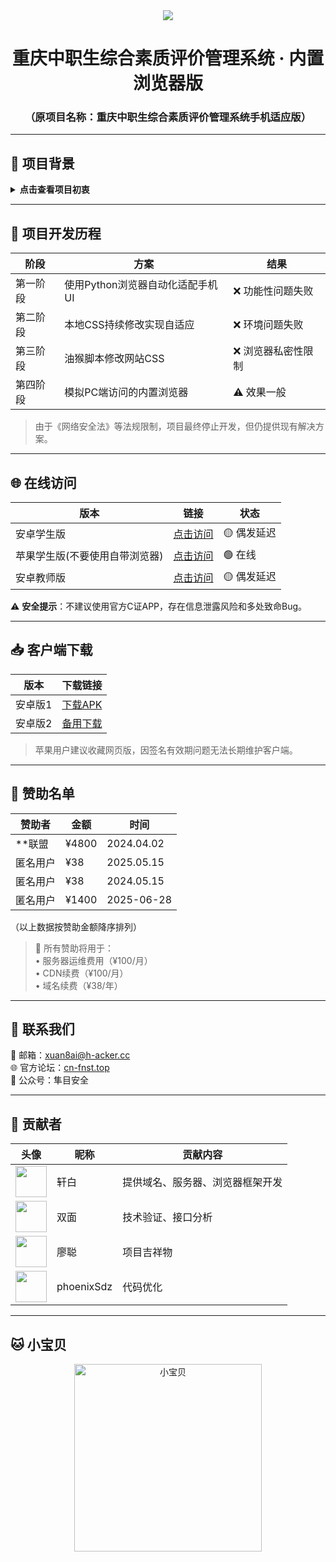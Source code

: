<div align="center">

<img src="https://count.getloli.com/@xiaotao?name=xiaotao&theme=moebooru-h&padding=7&offset=0&align=center&scale=1&pixelated=1&darkmode=auto">

# 重庆中职生综合素质评价管理系统 · 内置浏览器版

### （原项目名称：重庆中职生综合素质评价管理系统手机适应版）

</div>

---

## 📌 项目背景

<details>
<summary><b>点击查看项目初衷</b></summary>

由于教委平台存在诸多技术问题：
- 平台优化缺失
- 无移动端自适应
- APP短信验证码服务不稳定
- 功能维护不足
- 安全防护薄弱

<span style="color: red;">(σ;*Д*)σ死刑！</span>

附加说明：服务器性能不稳定，经观察晚上至次日上午服务器处于关闭状态（建议在上午10:00至下午20:00访问）
</details>

---

## 🚀 项目开发历程

| 阶段 | 方案 | 结果 |
|------|------|------|
| 第一阶段 | 使用Python浏览器自动化适配手机UI | ❌ 功能性问题失败 |
| 第二阶段 | 本地CSS持续修改实现自适应 | ❌ 环境问题失败 |
| 第三阶段 | 油猴脚本修改网站CSS | ❌ 浏览器私密性限制 |
| 第四阶段 | 模拟PC端访问的内置浏览器 | ⚠️ 效果一般 |

> 由于《网络安全法》等法规限制，项目最终停止开发，但仍提供现有解决方案。

---

## 🌐 在线访问

| 版本 | 链接 |状态   |
|------|------|------|
| 安卓学生版 | [点击访问](https://xuan8ai.github.io/cqjypg/nz/) | 🟡 偶发延迟 |
| 苹果学生版(不要使用自带浏览器) | [点击访问](http://c82e67f7.xy.proaa.top/cqjypg/index.html) | 🟢 在线 |
| 安卓教师版 | [点击访问](https://xuan8ai.github.io/cqjypg/nz/js.html) | 🟡 偶发延迟 |

⚠️ **安全提示**：不建议使用官方C证APP，存在信息泄露风险和多处致命Bug。

---

## 📥 客户端下载

| 版本 | 下载链接 |
|------|----------|
| 安卓版1 | [下载APK](http://c82e67f7.xy.proaa.top/cqjypg/重庆中职生综合素质评价内置浏览器版_0.0.1.apk) |
| 安卓版2 | [备用下载](https://xuan8ai.github.io/cqjypg/nz/重庆中职生综合素质评价内置浏览器版_0.0.1.apk) |

> 苹果用户建议收藏网页版，因签名有效期问题无法长期维护客户端。

---

## 💖 赞助名单

| 赞助者 | 金额 | 时间 |
|--------|------|-----|
| **联盟 | ¥4800 | 2024.04.02 |
| 匿名用户 | ¥38 | 2025.05.15 |
| 匿名用户 | ¥38 | 2024.05.15 |
| 匿名用户 | ¥1400 | 2025-06-28 |

（以上数据按赞助金额降序排列）

> 📌 所有赞助将用于：<br>
> • 服务器运维费用（¥100/月）<br>
> • CDN续费（¥100/月）<br>
> • 域名续费（¥38/年）

---

## 🤝 联系我们

📧 邮箱：xuan8ai@h-acker.cc  
🌐 官方论坛：[cn-fnst.top](https://www.cn-fnst.top/)  
📱 公众号：隼目安全

---

## 👥 贡献者

| 头像 | 昵称 | 贡献内容 |
|------|------|----------|
| <img src="https://q.qlogo.cn/g?b=qq&s=100&nk=2594709540" width="50"> | 轩白 | 提供域名、服务器、浏览器框架开发 |
| <img src="https://q.qlogo.cn/g?b=qq&s=100&nk=2137089783" width="50"> | 双面 | 技术验证、接口分析 |
| <img src="https://q.qlogo.cn/g?b=qq&s=100&nk=2435863198" width="50"> | 廖聪 | 项目吉祥物 |
| <img src="https://avatars.githubusercontent.com/u/134758010?v=4" width="50"> | phoenixSdz | 代码优化 |

---

## 🐱 小宝贝

<div align="center">
<img src="https://www.cn-fnst.top/wp-content/uploads/2025/06/c43261515720250628234131.jpg" width="300" alt="小宝贝">
</div>
